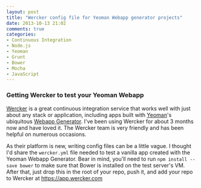 ```yaml
---
layout: post
title: "Wercker config file for Yeoman Webapp generator projects"
date: 2013-10-13 21:02
comments: true
categories:
- Continuous Integration
- Node.js
- Yeoman
- Grunt
- Bower
- Mocha
- JavaScript
---
```


### Getting Wercker to test your Yeoman Webapp
[Wercker](http://wercker.com/) is a great continuous integration service that works well with just about any stack or application, including apps built with [Yeoman](http://yeoman.io/)'s ubiquitous [Webapp Generator](https://github.com/yeoman/generator-webapp). I've been using Wercker for about 3 months now and have loved it. The Wercker team is very friendly and has been helpful on numerous occasions.

<!-- more -->

As their platform is new, writing config files can be a little vague. I thought I'd share the `wercker.yml` file needed to test a vanilla app created with the Yeoman Webapp Generator. Bear in mind, you'll need to run `npm install --save bower` to make sure that Bower is installed on the test server's VM. After that, just drop this in the root of your repo, push it, and add your repo to Wercker at https://app.wercker.com

<script src="https://gist.github.com/masondesu/6969216.js"> </script>